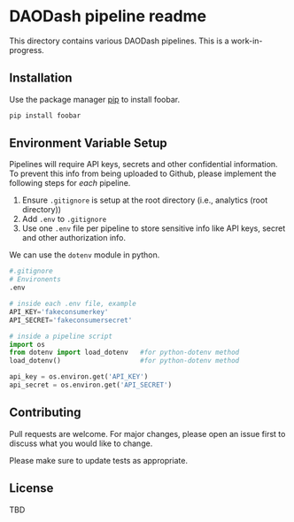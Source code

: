 # DAODash pipeline readme

This directory contains various DAODash pipelines. This is a work-in-progress.

## Installation

Use the package manager [pip](https://pip.pypa.io/en/stable/) to install foobar.

```bash
pip install foobar
```

## Environment Variable Setup

Pipelines will require API keys, secrets and other confidential information. To prevent this info from being uploaded to Github, please implement the following steps for _each_ pipeline.

1. Ensure `.gitignore` is setup at the root directory (i.e., analytics (root directory))
2. Add `.env` to `.gitignore`
3. Use one `.env` file per pipeline to store sensitive info like API keys, secret and other authorization info.

We can use the `dotenv` module in python.

```python
#.gitignore
# Environents
.env

# inside each .env file, example
API_KEY='fakeconsumerkey'
API_SECRET='fakeconsumersecret'

# inside a pipeline script
import os
from dotenv import load_dotenv   #for python-dotenv method
load_dotenv()                    #for python-dotenv method

api_key = os.environ.get('API_KEY')
api_secret = os.environ.get('API_SECRET')

```

## Contributing

Pull requests are welcome. For major changes, please open an issue first to discuss what you would like to change.

Please make sure to update tests as appropriate.

## License

TBD
